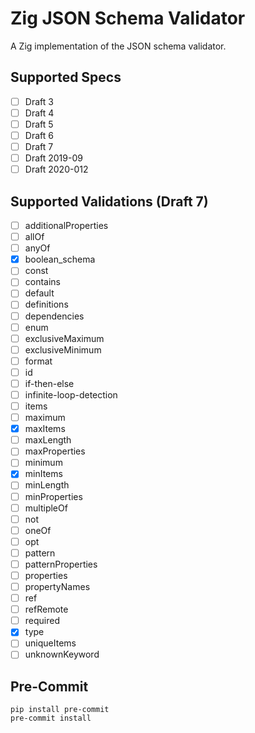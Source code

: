 # Zig JSON Schema Validator

A Zig implementation of the JSON schema validator.

## Supported Specs

- [ ] Draft 3
- [ ] Draft 4
- [ ] Draft 5
- [ ] Draft 6
- [ ] Draft 7
- [ ] Draft 2019-09
- [ ] Draft 2020-012

## Supported Validations (Draft 7)

- [ ] additionalProperties
- [ ] allOf
- [ ] anyOf
- [x] boolean_schema
- [ ] const
- [ ] contains
- [ ] default
- [ ] definitions
- [ ] dependencies
- [ ] enum
- [ ] exclusiveMaximum
- [ ] exclusiveMinimum
- [ ] format
- [ ] id
- [ ] if-then-else
- [ ] infinite-loop-detection
- [ ] items
- [ ] maximum
- [x] maxItems
- [ ] maxLength
- [ ] maxProperties
- [ ] minimum
- [x] minItems
- [ ] minLength
- [ ] minProperties
- [ ] multipleOf
- [ ] not
- [ ] oneOf
- [ ] opt
- [ ] pattern
- [ ] patternProperties
- [ ] properties
- [ ] propertyNames
- [ ] ref
- [ ] refRemote
- [ ] required
- [x] type
- [ ] uniqueItems
- [ ] unknownKeyword

## Pre-Commit

```shell
pip install pre-commit
pre-commit install
```
